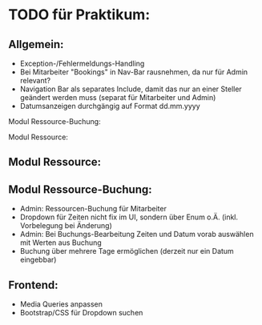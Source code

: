 <h1>TODO für Praktikum:<br></h1>

<h2>Allgemein:</h2>

* Exception-/Fehlermeldungs-Handling
* Bei Mitarbeiter "Bookings" in Nav-Bar rausnehmen, da nur für Admin relevant?
* Navigation Bar als separates Include, damit das nur an einer Steller geändert werden muss (separat für Mitarbeiter und
  Admin)
* Datumsanzeigen durchgängig auf Format dd.mm.yyyy

Modul Ressource-Buchung:<br>

Modul Ressource:<br>

<h2>Modul Ressource:</h2>

<h2>Modul Ressource-Buchung:</h2>

* Admin: Ressourcen-Buchung für Mitarbeiter
* Dropdown für Zeiten nicht fix im UI, sondern über Enum o.Ä. (inkl. Vorbelegung bei Änderung)
* Admin: Bei Buchungs-Bearbeitung Zeiten und Datum vorab auswählen mit Werten aus Buchung
* Buchung über mehrere Tage ermöglichen (derzeit nur ein Datum eingebbar)

<h2>Frontend:</h2>

* Media Queries anpassen
* Bootstrap/CSS für Dropdown suchen